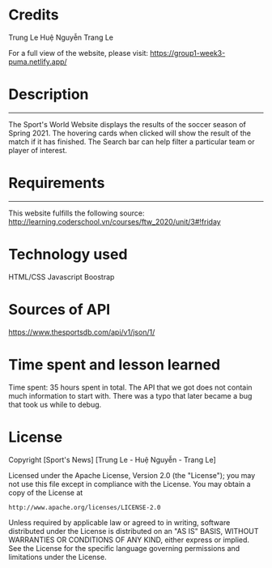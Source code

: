 # Credits

Trung Le
Huệ Nguyễn
Trang Le

For a full view of the website, please visit:
https://group1-week3-puma.netlify.app/

# Description

---

The Sport's World Website displays the results of the soccer season of Spring 2021.
The hovering cards when clicked will show the result of the match if it has finished.
The Search bar can help filter a particular team or player of interest.

# Requirements

---

This website fulfills the following source:
http://learning.coderschool.vn/courses/ftw_2020/unit/3#!friday

# Technology used

HTML/CSS
Javascript
Boostrap

# Sources of API

https://www.thesportsdb.com/api/v1/json/1/

# Time spent and lesson learned

Time spent: 35 hours spent in total.
The API that we got does not contain much information to start with.
There was a typo that later became a bug that took us while to debug.

# License

Copyright [Sport's News] [Trung Le - Huệ Nguyễn - Trang Le]

Licensed under the Apache License, Version 2.0 (the "License");
you may not use this file except in compliance with the License.
You may obtain a copy of the License at

    http://www.apache.org/licenses/LICENSE-2.0

Unless required by applicable law or agreed to in writing, software
distributed under the License is distributed on an "AS IS" BASIS,
WITHOUT WARRANTIES OR CONDITIONS OF ANY KIND, either express or implied.
See the License for the specific language governing permissions and
limitations under the License.
